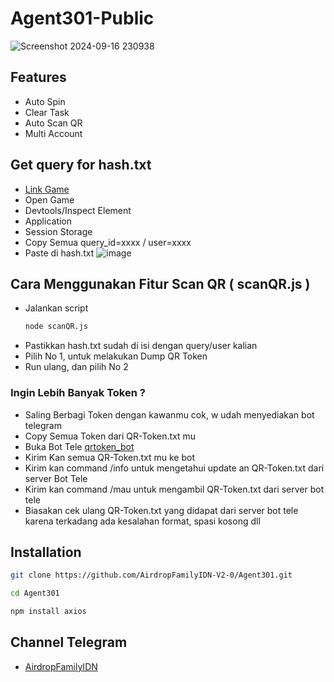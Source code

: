 # Agent301-Public
![Screenshot 2024-09-16 230938](https://github.com/user-attachments/assets/30db1a7e-9d90-4a2d-bf52-862adab70758)

## Features
- Auto Spin
- Clear Task
- Auto Scan QR
- Multi Account

## Get query for hash.txt
- [Link Game](https://t.me/Agent301Bot/app?startapp=onetime6204082135)
- Open Game
- Devtools/Inspect Element
- Application
- Session Storage
- Copy Semua query_id=xxxx / user=xxxx
- Paste di hash.txt
![image](https://github.com/user-attachments/assets/35eda71c-8082-42a0-9b27-0c7f0cb91b51)

## Cara Menggunakan Fitur Scan QR ( scanQR.js )
- Jalankan script
  ```sh
  node scanQR.js
  ```
- Pastikkan hash.txt sudah di isi dengan query/user kalian
- Pilih No 1, untuk melakukan Dump QR Token
- Run ulang, dan pilih No 2

### Ingin Lebih Banyak Token ?
- Saling Berbagi Token dengan kawanmu cok, w udah menyediakan bot telegram
- Copy Semua Token dari QR-Token.txt mu
- Buka Bot Tele [qrtoken_bot](https://t.me/qrtoken_bot)
- Kirim Kan semua QR-Token.txt mu ke bot
- Kirim kan command /info untuk mengetahui update an QR-Token.txt dari server Bot Tele
- Kirim kan command /mau untuk mengambil QR-Token.txt dari server bot tele
- Biasakan cek ulang QR-Token.txt yang didapat dari server bot tele karena terkadang ada kesalahan format, spasi kosong dll

## Installation
```sh
git clone https://github.com/AirdropFamilyIDN-V2-0/Agent301.git
```
```sh
cd Agent301
```
```sh
npm install axios
```

## Channel Telegram
- [AirdropFamilyIDN](https://t.me/AirdropFamilyIDN)
